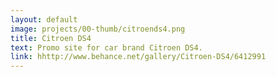 ```yaml
---
layout: default
image: projects/00-thumb/citroends4.png
title: Citroen DS4
text: Promo site for car brand Citroen DS4.
link: hhttp://www.behance.net/gallery/Citroen-DS4/6412991
---
```

